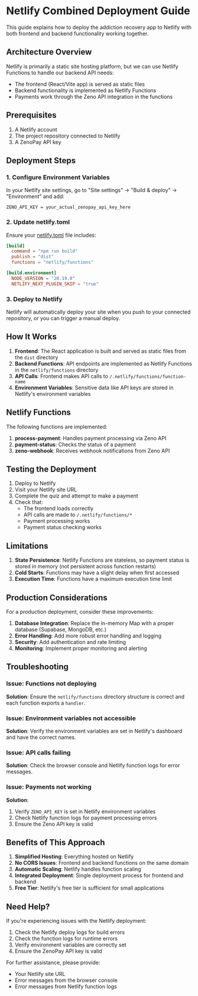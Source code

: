 # Netlify Combined Deployment Guide

This guide explains how to deploy the addiction recovery app to Netlify with both frontend and backend functionality working together.

## Architecture Overview

Netlify is primarily a static site hosting platform, but we can use Netlify Functions to handle our backend API needs:
- The frontend (React/Vite app) is served as static files
- Backend functionality is implemented as Netlify Functions
- Payments work through the Zeno API integration in the functions

## Prerequisites

1. A Netlify account
2. The project repository connected to Netlify
3. A ZenoPay API key

## Deployment Steps

### 1. Configure Environment Variables

In your Netlify site settings, go to "Site settings" → "Build & deploy" → "Environment" and add:

```
ZENO_API_KEY = your_actual_zenopay_api_key_here
```

### 2. Update netlify.toml

Ensure your [netlify.toml](file:///Users/clubzilla/Documents/ADDICTION/addiction-app/netlify.toml) file includes:

```toml
[build]
  command = "npm run build"
  publish = "dist"
  functions = "netlify/functions"

[build.environment]
  NODE_VERSION = "20.19.0"
  NETLIFY_NEXT_PLUGIN_SKIP = "true"
```

### 3. Deploy to Netlify

Netlify will automatically deploy your site when you push to your connected repository, or you can trigger a manual deploy.

## How It Works

1. **Frontend**: The React application is built and served as static files from the `dist` directory
2. **Backend Functions**: API endpoints are implemented as Netlify Functions in the `netlify/functions` directory
3. **API Calls**: Frontend makes API calls to `/.netlify/functions/function-name`
4. **Environment Variables**: Sensitive data like API keys are stored in Netlify's environment variables

## Netlify Functions

The following functions are implemented:

1. **process-payment**: Handles payment processing via Zeno API
2. **payment-status**: Checks the status of a payment
3. **zeno-webhook**: Receives webhook notifications from Zeno API

## Testing the Deployment

1. Deploy to Netlify
2. Visit your Netlify site URL
3. Complete the quiz and attempt to make a payment
4. Check that:
   - The frontend loads correctly
   - API calls are made to `/.netlify/functions/*`
   - Payment processing works
   - Payment status checking works

## Limitations

1. **State Persistence**: Netlify Functions are stateless, so payment status is stored in memory (not persistent across function restarts)
2. **Cold Starts**: Functions may have a slight delay when first accessed
3. **Execution Time**: Functions have a maximum execution time limit

## Production Considerations

For a production deployment, consider these improvements:

1. **Database Integration**: Replace the in-memory Map with a proper database (Supabase, MongoDB, etc.)
2. **Error Handling**: Add more robust error handling and logging
3. **Security**: Add authentication and rate limiting
4. **Monitoring**: Implement proper monitoring and alerting

## Troubleshooting

### Issue: Functions not deploying
**Solution**: Ensure the `netlify/functions` directory structure is correct and each function exports a `handler`.

### Issue: Environment variables not accessible
**Solution**: Verify the environment variables are set in Netlify's dashboard and have the correct names.

### Issue: API calls failing
**Solution**: Check the browser console and Netlify function logs for error messages.

### Issue: Payments not working
**Solution**: 
1. Verify `ZENO_API_KEY` is set in Netlify environment variables
2. Check Netlify function logs for payment processing errors
3. Ensure the Zeno API key is valid

## Benefits of This Approach

1. **Simplified Hosting**: Everything hosted on Netlify
2. **No CORS Issues**: Frontend and backend functions on the same domain
3. **Automatic Scaling**: Netlify handles function scaling
4. **Integrated Deployment**: Single deployment process for frontend and backend
5. **Free Tier**: Netlify's free tier is sufficient for small applications

## Need Help?

If you're experiencing issues with the Netlify deployment:

1. Check the Netlify deploy logs for build errors
2. Check the function logs for runtime errors
3. Verify environment variables are correctly set
4. Ensure the ZenoPay API key is valid

For further assistance, please provide:
- Your Netlify site URL
- Error messages from the browser console
- Error messages from Netlify function logs